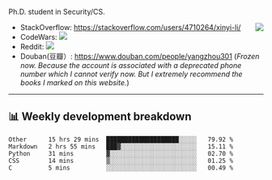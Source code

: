 Ph.D. student in Security/CS.

<img align="right" src="https://github-readme-stats.vercel.app/api?username=li-xin-yi&count_private=true&show_icons=true&hide_title=true&theme=tokyonight" />

- StackOverflow: https://stackoverflow.com/users/4710264/xinyi-li/
- CodeWars: [![](https://www.codewars.com/users/xy-li/badges/micro)](https://www.codewars.com/users/xy-li/)
- Reddit: [![](https://img.shields.io/reddit/user-karma/combined/xy-li?style=social)](https://www.reddit.com/user/xy-li/)
- Douban(豆瓣）: https://www.douban.com/people/yangzhou301  (*Frozen now. Because the account is associated with a deprecated phone number which I cannot verify now. But I extremely recommend the books I marked on this website.*)

---

## 📊 Weekly development breakdown

<!--START_SECTION:waka-->
```text
Other      15 hrs 29 mins  ████████████████████░░░░░   79.92 % 
Markdown   2 hrs 55 mins   ███▓░░░░░░░░░░░░░░░░░░░░░   15.11 % 
Python     31 mins         ▓░░░░░░░░░░░░░░░░░░░░░░░░   02.70 % 
CSS        14 mins         ▒░░░░░░░░░░░░░░░░░░░░░░░░   01.25 % 
C          5 mins          ░░░░░░░░░░░░░░░░░░░░░░░░░   00.49 % 
```
<!--END_SECTION:waka-->
